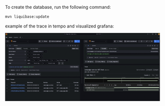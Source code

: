 To create the database, run the following command:
```bash
mvn liquibase:update
```

example of the trace in tempo and visualized grafana:

![image](img.png)